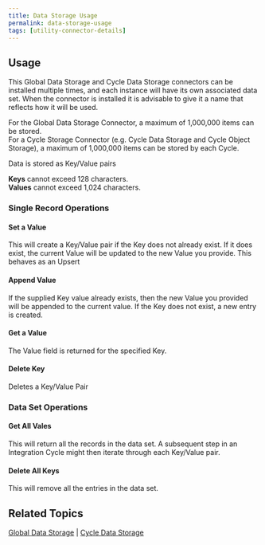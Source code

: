 ```yaml
---
title: Data Storage Usage
permalink: data-storage-usage
tags: [utility-connector-details]
---
```


## Usage

This Global Data Storage and Cycle Data Storage connectors can be installed multiple times, and each instance will have its own associated data set.  When the connector is installed it is advisable to give it a name that reflects how it will be used.

For the Global Data Storage Connector, a maximum of 1,000,000 items can be stored.<br />
For a Cycle Storage Connector (e.g. Cycle Data Storage and Cycle Object Storage), a maximum of 1,000,000 items can be stored by each Cycle.

Data is stored as Key/Value pairs

**Keys** cannot exceed 128 characters.  \
**Values** cannot exceed 1,024 characters.

### Single Record Operations

#### Set a Value
This will create a Key/Value pair if the Key does not already exist.  If it does exist, the current Value will be updated to the new Value you provide.  This behaves as an Upsert

#### Append Value
If the supplied Key value already exists, then the new Value you provided will be appended to the current value.  If the Key does not exist, a new entry is created.

#### Get a Value
The Value field is returned for the specified Key.

#### Delete Key
Deletes a Key/Value Pair

### Data Set Operations

#### Get All Vales
This will return all the records in the data set.  A subsequent step in an Integration Cycle might then iterate through each Key/Value pair.

#### Delete All Keys
This will remove all the entries in the data set.

## Related Topics

[Global Data Storage](./global-data-storage) | [Cycle Data Storage](./cycle-data-storage) 
